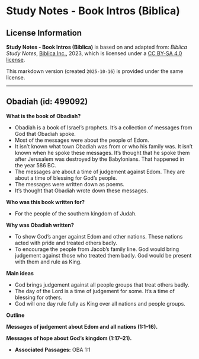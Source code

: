 # Study Notes - Book Intros (Biblica)

## License Information

**Study Notes - Book Intros (Biblica)** is based on and adapted from: _Biblica Study Notes_, [Biblica Inc.](https://www.biblica.com/), 2023, which is licensed under a [CC BY-SA 4.0 license](https://creativecommons.org/licenses/by-sa/4.0/legalcode.en).

This markdown version (created `2025-10-16`) is provided under the same license.



--------------------------------

## Obadiah (id: 499092)

**What is the book of** **Obadiah?**

* Obadiah is a book of Israel’s prophets. It’s a collection of messages from God that Obadiah spoke.
* Most of the messages were about the people of Edom.
* It isn’t known what town Obadiah was from or who his family was. It isn’t known when he spoke these messages. It’s thought that he spoke them after Jerusalem was destroyed by the Babylonians. That happened in the year 586 BC.
* The messages are about a time of judgement against Edom. They are about a time of blessing for God’s people.
* The messages were written down as poems.
* It’s thought that Obadiah wrote down these messages.

**Who was this book written for?**

* For the people of the southern kingdom of Judah.

**Why was Obadiah written?**

* To show God’s anger against Edom and other nations. These nations acted with pride and treated others badly.
* To encourage the people from Jacob’s family line. God would bring judgement against those who treated them badly. God would be present with them and rule as King.

**Main ideas**

* God brings judgement against all people groups that treat others badly.
* The day of the Lord is a time of judgement for some. It’s a time of blessing for others.
* God will one day rule fully as King over all nations and people groups.

**Outline**

**Messages of judgement about Edom and all nations (1:1–16\).**

**Messages of hope about God’s kingdom (1:17–21\).**

* **Associated Passages:** OBA 1:1

